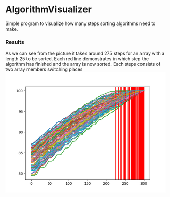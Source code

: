 # AlgorithmVisualizer
Simple program to visualize how many steps sorting algorithms need to make.

### Results
As we can see from the picture it takes around 275 steps for an array with a length 25 to be sorted. Each red line demonstrates in which step the algorithm has finished and the array is now sorted. Each steps consists of two array members switching places
![alt text](test.png)
